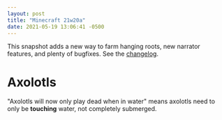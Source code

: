 ```yaml
---
layout: post
title: "Minecraft 21w20a"
date: 2021-05-19 13:06:41 -0500
---
```


This snapshot adds a new way to farm hanging roots, new narrator features, and plenty of bugfixes. See the [changelog](https://www.minecraft.net/en-us/article/minecraft-snapshot-21w20a).

# Axolotls

"Axolotls will now only play dead when in water" means axolotls need to only be **touching** water, not completely submerged.

